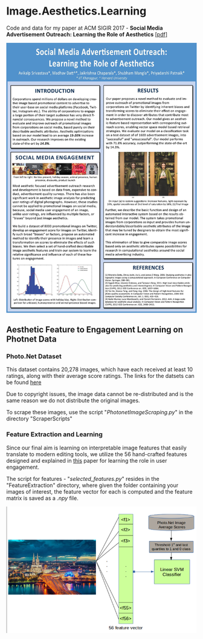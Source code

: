 # Image.Aesthetics.Learning
Code and data for my paper at ACM SIGIR 2017 - **Social Media Advertisement Outreach: Learning the Role of Aesthetics** [[pdf]](https://arxiv.org/abs/1705.02146)

![](./SIGIR2017_Poster.jpg)

## Aesthetic Feature to Engagement Learning on Photnet Data

### Photo.Net Dataset

This dataset contains 20,278 images, which have each received at least 10 ratings, along with their average score ratings. 
The links for the datsets can be found [here](http://ritendra.weebly.com/aesthetics-datasets.html)

Due to copyright issues, the image data cannot be re-distributed and is the same reason we do not distribute the original images.

To scrape these images, use the script "*PhotonetImageScraping.py*" in the directory "ScraperScripts"

### Feature Extraction and Learning

Since our final aim is learning on interpretable image features that easily translate to modern editing tools, we utilize the 56 hand-crafted features designed and explained in [this](http://infolab.stanford.edu/~wangz/project/imsearch/Aesthetics/ECCV06/datta.pdf) paper for learning the role in user engagement.

The script for features - "*selected_features.py*" resides in the "FeatureExtraction" directory, where given the folder containing your images of interest, the feature vector for each is computed and the feature matrix is saved as a *.npy* file.

![](./images/sigir1.png)
